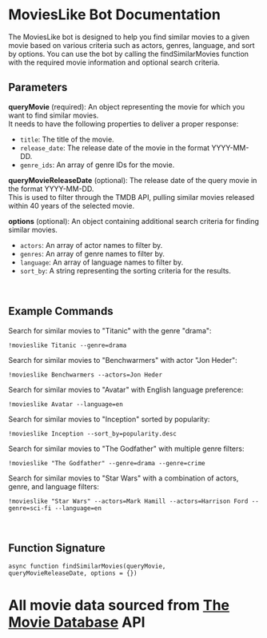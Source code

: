 # MoviesLike Bot Documentation

 The MoviesLike bot is designed to help you find similar movies to a given movie based on various criteria such as actors, genres, language, and sort by options. You can use the bot by calling the findSimilarMovies function with the required movie information and optional search criteria.
<br>

## Parameters

__queryMovie__ (required): An object representing the movie for which you want to find similar movies. 
<br> It needs to have the following properties to deliver a proper response:

  - `title`: The title of the movie.
  - `release_date`: The release date of the movie in the format YYYY-MM-DD.
  - `genre_ids`: An array of genre IDs for the movie.

__queryMovieReleaseDate__ (optional): The release date of the query movie in the format YYYY-MM-DD. 
<br> This is used to filter through the TMDB API, pulling similar movies released within 40 years of the selected movie.

__options__ (optional): An object containing additional search criteria for finding similar movies.
  -  `actors`: An array of actor names to filter by.
  -  `genres`: An array of genre names to filter by.
  -  `language`: An array of language names to filter by.
  -  `sort_by`: A string representing the sorting criteria for the results.
<br>

## Example Commands

Search for similar movies to "Titanic" with the genre "drama":

    !movieslike Titanic --genre=drama

Search for similar movies to "Benchwarmers" with actor "Jon Heder":

    !movieslike Benchwarmers --actors=Jon Heder

Search for similar movies to "Avatar" with English language preference:

    !movieslike Avatar --language=en

Search for similar movies to "Inception" sorted by popularity:

    !movieslike Inception --sort_by=popularity.desc

Search for similar movies to "The Godfather" with multiple genre filters:

    !movieslike "The Godfather" --genre=drama --genre=crime

Search for similar movies to "Star Wars" with a combination of actors, genre, and language filters:

    !movieslike "Star Wars" --actors=Mark Hamill --actors=Harrison Ford --genre=sci-fi --language=en

<br>

## Function Signature 
<code>async function findSimilarMovies(queryMovie, queryMovieReleaseDate, options = {})</code>

# All movie data sourced from [The Movie Database](https://www.themoviedb.org/) API